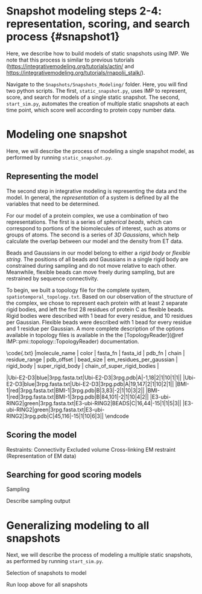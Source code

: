 Snapshot modeling steps 2-4: representation, scoring, and search process {#snapshot1}
====================================

Here, we describe how to build models of static snapshots using IMP. We note that this process is similar to previous tutorials (https://integrativemodeling.org/tutorials/actin/ and https://integrativemodeling.org/tutorials/rnapolii_stalk/).

Navigate to the `Snapshots/Snapshots_Modeling/` folder. Here, you will find two python scripts. The first, `static_snapshot.py`, uses IMP to represent, score, and search for models of a single static snapshot. The second, `start_sim.py`, automates the creation of multiple static snapshots at each time point, which score well according to protein copy number data.

# Modeling one snapshot

Here, we will describe the process of modeling a single snapshot model, as performed by running `static_snapshot.py`.

## Representing the model

The second step in integrative modeling is representing the data and the model. In general, the *representation* of a system is defined by all the variables that need to be determined.

For our model of a protein complex, we use a combination of two representations. The first is a series of *spherical beads*, which can correspond to portions of the biomolecules of interest, such as atoms or groups of atoms. The second is a series of *3D Gaussians*, which help calculate the overlap between our model and the density from ET data.

Beads and Gaussians in our model belong to either a *rigid body* or *flexible string*. The positions of all beads and Gaussians in a single rigid body are constrained during sampling and do not move relative to each other. Meanwhile, flexible beads can move freely during sampling, but are restrained by sequence connectivity.

To begin, we built a topology file for the complete system, `spatiotemporal_topology.txt`. Based on our observation of the structure of the complex, we chose to represent each protein with at least 2 separate rigid bodies, and left the first 28 residues of protein C as flexible beads. Rigid bodies were described with 1 bead for every residue, and 10 residues per Gaussian. Flexible beads were described with 1 bead for every residue and 1 residue per Gaussian. A more complete description of the options available in topology files is available in the the [TopologyReader](@ref IMP::pmi::topology::TopologyReader) documentation.

\code{.txt}
|molecule_name | color | fasta_fn | fasta_id | pdb_fn | chain | residue_range | pdb_offset | bead_size | em_residues_per_gaussian | rigid_body | super_rigid_body | chain_of_super_rigid_bodies | 

|Ubi-E2-D3|blue|3rpg.fasta.txt|Ubi-E2-D3|3rpg.pdb|A|-1,18|2|1|10|1|1||
|Ubi-E2-D3|blue|3rpg.fasta.txt|Ubi-E2-D3|3rpg.pdb|A|19,147|2|1|10|2|1||
|BMI-1|red|3rpg.fasta.txt|BMI-1|3rpg.pdb|B|3,83|-2|1|10|3|2||
|BMI-1|red|3rpg.fasta.txt|BMI-1|3rpg.pdb|B|84,101|-2|1|10|4|2||
|E3-ubi-RING2|green|3rpg.fasta.txt|E3-ubi-RING2|BEADS|C|16,44|-15|1|1|5|3||
|E3-ubi-RING2|green|3rpg.fasta.txt|E3-ubi-RING2|3rpg.pdb|C|45,116|-15|1|10|6|3||
\endcode

## Scoring the model

Restraints:
Connectivity
Excluded volume
Cross-linking
EM restraint (Representation of EM data)

## Searching for good scoring models

Sampling

Describe sampling output

# Generalizing modeling to all snapshots

Next, we will describe the process of modeling a multiple static snapshots, as performed by running `start_sim.py`.

Selection of snapshots to model

Run loop above for all snapshots